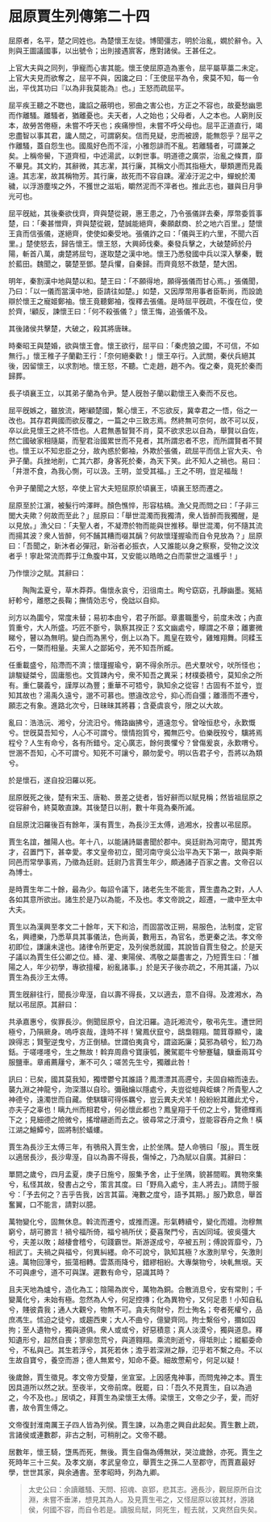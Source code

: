# 屈原賈生列傳第二十四

屈原者，名平，楚之同姓也。為楚懷王左徒。博聞彊志，明於治亂，嫺於辭令。入則與王圖議國事，以出號令；出則接遇賔客，應對諸侯。王甚任之。

上官大夫與之同列，爭寵而心害其能。懷王使屈原造為憲令，屈平屬草藁二未定。上官大夫見而欲奪之，屈平不與，因讒之曰：「王使屈平為令，衆莫不知，每一令出，平伐其功曰『以為非我莫能為』也。」王怒而疏屈平。

屈平疾王聽之不聦也，讒諂之蔽明也，邪曲之害公也，方正之不容也，故憂愁幽思而作離騷。離騷者，猶離憂也。夫天者，人之始也；父母者，人之本也。人窮則反本，故勞苦倦極，未嘗不呼天也；疾痛慘怛，未嘗不呼父母也。屈平正道直行，竭忠盡智以事其君，讒人間之，可謂窮矣。信而見疑，忠而被謗，能無怨乎？屈平之作離騷，蓋自怨生也。國風好色而不淫，小雅怨誹而不亂。若離騷者，可謂兼之矣。上稱帝嚳，下道齊桓，中述湯武，以刺世事。明道德之廣崇，治亂之條貫，靡不畢見。其文約，其辭微，其志㓗，其行廉，其稱文小而其指極大，舉類邇而見義遠。其志㓗，故其稱物芳。其行廉，故死而不容自踈。濯淖汙泥之中，蟬蛻於濁穢，以浮游塵埃之外，不獲世之滋垢，皭然泥而不滓者也。推此志也，雖與日月爭光可也。

屈平旣絀，其後秦欲伐齊，齊與楚從親，惠王患之，乃令張儀詳去秦，厚幣委質事楚，曰：「秦甚憎齊，齊與楚從親，楚誠能絕齊，秦願獻商、於之地六百里。」楚懷王貪而信張儀，遂絕齊，使使如秦受地。張儀詐之曰：「儀與王約六里，不聞六百里。」楚使怒去，歸告懷王。懷王怒，大興師伐秦。秦發兵擊之，大破楚師於丹陽，斬首八萬，虜楚將屈匄，遂取楚之漢中地。懷王乃悉發國中兵以深入擊秦，戰於藍田。魏聞之，襲楚至鄧。楚兵懼，自秦歸。而齊竟怒不救楚，楚大困。

明年，秦割漢中地與楚以和。楚王曰：「不願得地，願得張儀而甘心焉。」張儀聞，乃曰：「以一儀而當漢中地，臣請往如楚。」如楚，又因厚幣用事者臣靳尚，而設詭辯於懷王之寵姬鄭袖。懷王竟聽鄭袖，復釋去張儀。是時屈平旣疏，不復在位，使於齊，!顧反，諫懷王曰：「何不殺張儀？」懷王悔，追張儀不及。

其後諸侯共擊楚，大破之，殺其將唐昧。

時秦昭王與楚婚，欲與懷王會。懷王欲行，屈平曰：「秦虎狼之國，不可信，不如無行。」懷王稚子子蘭勸王行：「奈何絕秦歡！」懷王卒行。入武關，秦伏兵絕其後，因留懷王，以求割地。懷王怒，不聽。亡走趙，趙不內。復之秦，竟死於秦而歸葬。

長子頃襄王立，以其弟子蘭為令尹。楚人旣咎子蘭以勸懷王入秦而不反也。

屈平旣嫉之，雖放流，睠!顧楚國，繫心懷王，不忘欲反，冀幸君之一悟，俗之一改也。其存君興國而欲反覆之，一篇之中三致志焉。然終無可奈何，故不可以反，卒以此見懷王之終不悟也。人君無愚智賢不肖，莫不欲求忠以自為，舉賢以自佐，然亡國破家相隨屬，而聖君治國累世而不見者，其所謂忠者不忠，而所謂賢者不賢也。懷王以不知忠臣之分，故內惑於鄭袖，外欺於張儀，疏屈平而信上官大夫、令尹子蘭。兵挫地削，亡其六郡，身客死於秦，為天下笑。此不知人之禍也。易曰：「井泄不食，為我心惻，可以汲。王明，並受其福。」王之不明，豈足福哉！

令尹子蘭聞之大怒，卒使上官大夫短屈原於頃襄王，頃襄王怒而遷之。

屈原至於江濵，被髮行吟澤畔。顏色憔悴，形容枯槁。漁父見而問之曰：「子非三閭大夫歟？何故而至此？」屈原曰：「舉世混濁而我獨清，衆人皆醉而我獨醒，是以見放。」漁父曰：「夫聖人者，不凝滯於物而能與世推移。舉世混濁，何不隨其流而揚其波？衆人皆醉，何不餔其糟而啜其醨？何故懷瑾握瑜而自令見放為？」屈原曰：「吾聞之，新沐者必彈冠，新浴者必振衣，人又誰能以身之察察，受物之汶汶者乎！寧赴常流而葬乎江魚腹中耳，又安能以皓皓之白而蒙世之溫蠖乎！」

乃作懷沙之賦。其辭曰：

 　　陶陶孟夏兮，草木莽莽。傷懷永哀兮，汩徂南土。眴兮窈窈，孔靜幽墨。冤結紆軫兮，離愍之長鞠；撫情効志兮，俛詘以自抑。

刓方以為圜兮，常度未替；易初本由兮，君子所鄙。章畫職墨兮，前度未改；內直質重兮，大人所盛。巧匠不斵兮，孰察其揆正？玄文幽處兮，矇謂之不章；離婁微睇兮，瞽以為無明。變白而為黑兮，倒上以為下。鳳皇在笯兮，雞雉翔舞。同糅玉石兮，一槩而相量。夫黨人之鄙妬兮，羌不知吾所臧。

任重載盛兮，陷滯而不濟；懷瑾握瑜兮，窮不得余所示。邑犬羣吠兮，吠所怪也；誹駿疑桀兮，固庸態也。文質踈內兮，衆不知吾之異采；材樸委積兮，莫知余之所有。重仁襲義兮，謹厚以為豐；重華不可牾兮，孰知余之從容！古固有不並兮，豈知其故也？湯禹久遠兮，邈不可慕也。懲違改忿兮，抑心而自彊；離湣而不遷兮，願志之有象。進路北次兮，日昧昧其將暮；含憂虞哀兮，限之以大故。

亂曰：浩浩沅、湘兮，分流汨兮。脩路幽拂兮，道遠忽兮。曾唫恒悲兮，永歎慨兮。世旣莫吾知兮，人心不可謂兮。懷情抱質兮，獨無匹兮。伯樂旣歿兮，驥將焉程兮？人生有命兮，各有所錯兮。定心廣志，餘何畏懼兮？曾傷爰哀，永歎喟兮。世溷不吾知，心不可謂兮。知死不可讓兮，願勿愛兮。明以告君子兮，吾將以為類兮。

於是懷石，遂自投汨羅以死。

屈原旣死之後，楚有宋玉、唐勒、景差之徒者，皆好辭而以賦見稱；然皆祖屈原之從容辭令，終莫敢直諫。其後楚日以削，數十年竟為秦所滅。

自屈原沈汨羅後百有餘年，漢有賈生，為長沙王太傅，過湘水，投書以弔屈原。

賈生名誼，雒陽人也。年十八，以能誦詩屬書聞於郡中。吳廷尉為河南守，聞其秀才，召置門下，甚幸愛。孝文皇帝初立，聞河南守吳公治平為天下第一，故與李斯同邑而常學事焉，乃徵為廷尉。廷尉乃言賈生年少，頗通諸子百家之書。文帝召以為博士。

是時賈生年二十餘，最為少。每詔令議下，諸老先生不能言，賈生盡為之對，人人各如其意所欲出。諸生於是乃以為能，不及也。孝文帝說之，超遷，一歲中至太中大夫。

賈生以為漢興至孝文二十餘年，天下和洽，而固當改正朔，易服色，法制度，定官名，興禮樂，乃悉草具其事儀法，色尚黃，數用五，為官名，悉更秦之法。孝文帝初即位，謙讓未遑也。諸律令所更定，及列侯悉就國，其說皆自賈生發之。於是天子議以為賈生任公卿之位。絳、灌、東陽侯、馮敬之屬盡害之，乃短賈生曰：「雒陽之人，年少初學，專欲擅權，紛亂諸事。」於是天子後亦疏之，不用其議，乃以賈生為長沙王太傅。

賈生旣辭往行，聞長沙卑溼，自以壽不得長，又以適去，意不自得。及渡湘水，為賦以弔屈原。其辭曰：

共承嘉惠兮，俟罪長沙。側聞屈原兮，自沈汨羅。造託湘流兮，敬弔先生。遭世罔極兮，乃隕厥身。嗚呼哀哉，逢時不祥！鸞鳳伏竄兮，鴟梟翱翔。闒茸尊顯兮，讒諛得志；賢聖逆曳兮，方正倒植。世謂伯夷貪兮，謂盜跖廉；莫邪為頓兮，鈆刀為銛。于嗟嚜嚜兮，生之無故！斡弃周鼎兮寶康瓠，騰駕罷牛兮驂蹇驢，驥垂兩耳兮服鹽車。章甫薦屨兮，漸不可久；嗟苦先生兮，獨離此咎！

訊曰：已矣，國其莫我知，獨堙鬱兮其誰語？鳳漂漂其高遰兮，夫固自縮而遠去。襲九淵之神龍兮，沕深潛以自珍。彌融爚以隱處兮，夫豈從螘與蛭螾？所貴聖人之神德兮，遠濁世而自藏。使騏驥可得係羈兮，豈云異夫犬羊！般紛紛其離此尤兮，亦夫子之辜也！瞝九州而相君兮，何必懷此都也？鳳皇翔于千仞之上兮，覽德輝焉下之；見細德之險微兮，搖增翮逝而去之。彼尋常之汙瀆兮，豈能容吞舟之魚！橫江湖之鱣鱏兮，固將制於蟻螻。

賈生為長沙王太傅三年，有鴞飛入賈生舍，止於坐隅。楚人命鴞曰「服」。賈生旣以適居長沙，長沙卑溼，自以為壽不得長，傷悼之，乃為賦以自廣。其辭曰：

單閼之歲兮，四月孟夏，庚子日施兮，服集予舍，止于坐隅，貌甚間暇。異物來集兮，私怪其故，發書占之兮，策言其度。曰「野鳥入處兮，主人將去」。請問于服兮：「予去何之？吉乎告我，凶言其菑。淹數之度兮，語予其期。」服乃歎息，舉首奮翼，口不能言，請對以臆。

萬物變化兮，固無休息。斡流而遷兮，或推而還。形氣轉續兮，變化而嬗。沕穆無窮兮，胡可勝言！禍兮福所倚，福兮禍所伏；憂喜聚門兮，吉凶同域。彼吳彊大兮，夫差以敗；越棲會稽兮，句踐霸世。斯游遂成兮，卒被五刑；傅說胥靡兮，乃相武丁。夫禍之與福兮，何異糾纆。命不可說兮，孰知其極？水激則旱兮，矢激則遠。萬物回薄兮，振蕩相轉。雲蒸雨降兮，錯繆相紛。大專槃物兮，坱軋無垠。天不可與慮兮，道不可與謀。遲數有命兮，惡識其時？

且夫天地為爐兮，造化為工；陰陽為炭兮，萬物為銅。合散消息兮，安有常則；千變萬化兮，未始有極。忽然為人兮，何足控摶；化為異物兮，又何足患！小知自私兮，賤彼貴我；通人大觀兮，物無不可。貪夫徇財兮，烈士殉名；夸者死權兮，品庶馮生。怵迫之徒兮，或趨西東；大人不曲兮，億變齊同。拘士繫俗兮，攌如囚拘；至人遺物兮，獨與道俱。衆人或或兮，好惡積意；真人淡漠兮，獨與道息。釋知遺形兮，超然自喪；寥廓忽荒兮，與道翱翔。乘流則逝兮，得坻則止；縱軀委命兮，不私與己。其生若浮兮，其死若休；澹乎若深淵之靜，氾乎若不繫之舟。不以生故自寶兮，養空而游；德人無累兮，知命不憂。細故慸葪兮，何足以疑！

後歲餘，賈生徵見。孝文帝方受釐，坐宣室。上因感鬼神事，而問鬼神之本。賈生因具道所以然之狀。至夜半，文帝前席。旣罷，曰：「吾久不見賈生，自以為過之，今不及也。」居頃之，拜賈生為梁懷王太傅。梁懷王，文帝之少子，愛，而好書，故令賈生傅之。

文帝復封淮南厲王子四人皆為列侯。賈生諫，以為患之興自此起矣。賈生數上疏，言諸侯或連數郡，非古之制，可稍削之。文帝不聽。

居數年，懷王騎，墯馬而死，無後。賈生自傷為傅無狀，哭泣歲餘，亦死。賈生之死時年三十三矣。及孝文崩，孝武皇帝立，舉賈生之孫二人至郡守，而賈嘉最好學，世世其家，與余通書。至孝昭時，列為九卿。


> 太史公曰：余讀離騷、天問、招魂、哀郢，悲其志。適長沙，觀屈原所自沈淵，未嘗不垂涕，想見其為人。及見賈生弔之，又怪屈原以彼其材，游諸侯，何國不容，而自令若是。讀服烏賦，同死生，輕去就，又爽然自失矣。
